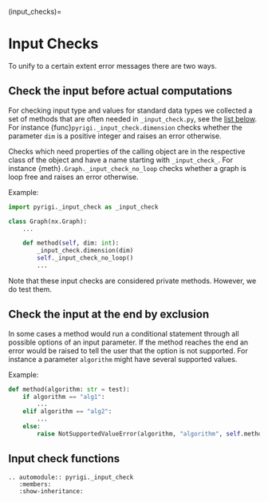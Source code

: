 (input_checks)=
# Input Checks

To unify to a certain extent error messages there are two ways.

## Check the input before actual computations
For checking input type and values for standard data types
we collected a set of methods that are often needed in `_input_check.py`,
see the [list below](#input-check-functions).
For instance {func}`pyrigi._input_check.dimension`  checks whether
the parameter `dim` is a positive integer and raises an error otherwise.

Checks which need properties of the calling object
are in the respective class of the object and
have a name starting with `_input_check_`.
For instance {meth}`.Graph._input_check_no_loop` checks whether
a graph is loop free and raises an error otherwise.

Example:
```python
import pyrigi._input_check as _input_check

class Graph(nx.Graph):
    ...

    def method(self, dim: int):
        _input_check.dimension(dim)
        self._input_check_no_loop()
        ...
```

Note that these input checks are considered private methods.
However, we do test them.


## Check the input at the end by exclusion
In some cases a method would run a conditional statement
through all possible options of an input parameter.
If the method reaches the end
an error would be raised to tell the user that the option is not supported.
For instance a parameter `algorithm` might have several supported values.

Example:
```python
def method(algorithm: str = test):
    if algorithm == "alg1":
        ...
    elif algorithm == "alg2":
        ...
    else:
        raise NotSupportedValueError(algorithm, "algorithm", self.method)
```


## Input check functions

```{eval-rst}
.. automodule:: pyrigi._input_check
   :members:
   :show-inheritance:
```